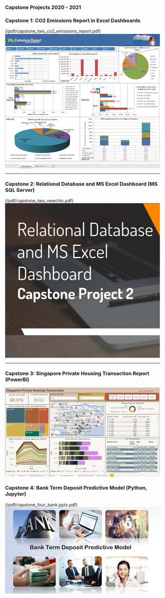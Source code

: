 ### Capstone Projects 2020 - 2021 

<h3>Capstone 1: CO2 Emissions Report in Excel Dashboards</h3>(/pdf/capstone_two_co2_emissions_report.pdf)
<img src="images/capstone_one_edited.jpg?raw=true"/>

---
<h3>Capstone 2: Relational Database and MS Excel Dashboard (MS SQL Server)</h3>(/pdf/capstone_two_newchic.pdf)
<img src="images/capstone_two_edited.jpg?raw=true"/>

---
<h3>Capstone 3: Singapore Private Housing Transaction Report (PowerBi)</h3>
<img src="images/capstone_three_edited.jpg?raw=true"/>

<h3>Capstone 4: Bank Term Deposit Predictive Model (Python, Jupyter)</h3>(/pdf/capstone_four_bank.pptx.pdf)
<img src="images/capstone_four_edited.jpg?raw=true"/>
